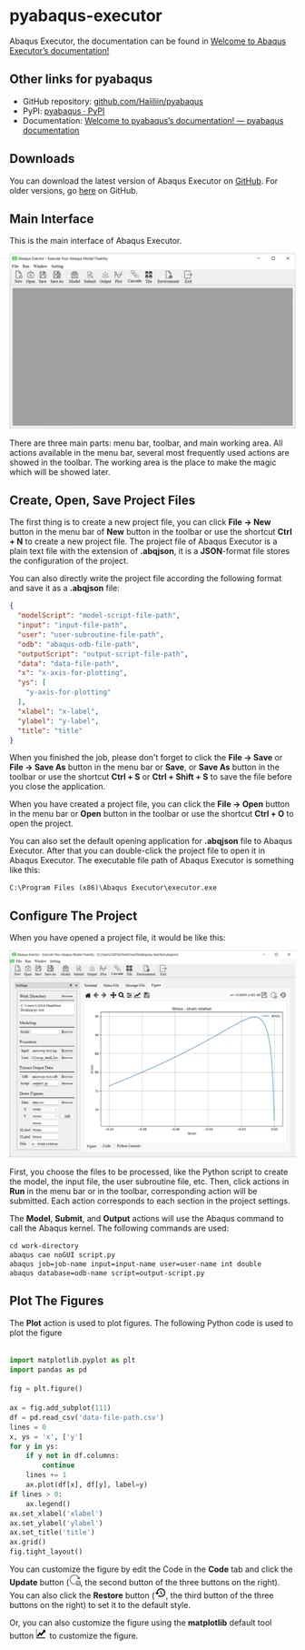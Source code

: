 # pyabaqus-executor
 Abaqus Executor, the documentation can be found in 
 [Welcome to Abaqus Executor’s documentation!](https://haiiliin.com/pyabaqus-executor)

## Other links for pyabaqus

- GitHub repository: [github.com/Haiiliin/pyabaqus](https://github.com/Haiiliin/pyabaqus)
- PyPI: [pyabaqus · PyPI](https://pypi.org/project/pyabaqus/)
- Documentation: [Welcome to pyabaqus’s documentation! — pyabaqus documentation](https://haiiliin.com/pyabaqus/)

## Downloads

You can download the latest version of Abaqus Executor on [GitHub](https://github.com/Haiiliin/pyabaqus-executor/releases/latest).
For older versions, go [here](https://github.com/Haiiliin/pyabaqus-executor/releases/) on GitHub.

## Main Interface

This is the main interface of Abaqus Executor.

![main-interface](https://github.com/Haiiliin/pyabaqus-executor/blob/main/images/main-interface.png)

There are three main parts: menu bar, toolbar, and main working area. All actions available in the menu bar, several 
most frequently used actions are showed in the toolbar. The working area is the place to make the magic which will 
be showed later.


## Create, Open, Save Project Files

The first thing is to create a new project file, you can click **File -> New** button in the menu bar of **New** button 
in the toolbar or use the shortcut **Ctrl + N** to create a new project file. The project file of Abaqus Executor is 
a plain text file with the extension of **.abqjson**, it is a **JSON**-format file stores the configuration of the 
project. 

You can also directly write the project file according the following format and save it as a **.abqjson** file:

```json
{
  "modelScript": "model-script-file-path",
  "input": "input-file-path",
  "user": "user-subroutine-file-path",
  "odb": "abaqus-odb-file-path",
  "outputScript": "output-script-file-path",
  "data": "data-file-path",
  "x": "x-axis-for-plotting",
  "ys": [
    "y-axis-for-plotting"
  ],
  "xlabel": "x-label",
  "ylabel": "y-label",
  "title": "title"
}
```

When you finished the job, please don't forget to click the **File -> Save** or **File -> Save As** button in the menu 
bar or **Save**, or **Save As** button in the toolbar or use the shortcut **Ctrl + S** or **Ctrl + Shift + S** to save 
the file before you close the application.

When you have created a project file, you can click the **File -> Open** button in the menu bar or **Open** button in 
the toolbar or use the shortcut **Ctrl + O** to open the project. 

You can also set the default opening application for **.abqjson** file to Abaqus Executor. After that you can 
double-click the project file to open it in Abaqus Executor. The executable file path of Abaqus Executor is something 
like this:

```shell
C:\Program Files (x86)\Abaqus Executor\executor.exe
```

## Configure The Project

When you have opened a project file, it would be like this:

![project](https://github.com/Haiiliin/pyabaqus-executor/blob/main/images/project.png "Project")

First, you choose the files to be processed, like the Python script to create the model, the input file, the user 
subroutine file, etc. Then, click actions in **Run** in the menu bar or in the toolbar, corresponding action will be 
submitted. Each action corresponds to each section in the project settings. 

The **Model**, **Submit**, and **Output** actions will use the Abaqus command to call the Abaqus kernel. The following 
commands are used:

```shell
cd work-directory
abaqus cae noGUI script.py
abaqus job=job-name input=input-name user=user-name int double
abaqus database=odb-name script=output-script.py
```

## Plot The Figures

The **Plot** action is used to plot figures. The following Python code is used to plot the figure

```python

import matplotlib.pyplot as plt
import pandas as pd

fig = plt.figure()

ax = fig.add_subplot(111)
df = pd.read_csv('data-file-path.csv')
lines = 0
x, ys = 'x', ['y']
for y in ys:
    if y not in df.columns:
        continue
    lines += 1
    ax.plot(df[x], df[y], label=y)
if lines > 0:
    ax.legend()
ax.set_xlabel('xlabel')
ax.set_ylabel('ylabel')
ax.set_title('title')
ax.grid()
fig.tight_layout()
```

You can customize the figure by edit the Code in the **Code** tab and click the **Update** button 
(<img src="https://github.com/Haiiliin/pyabaqus-executor/blob/main/images/update.png" width="20" height="20" />, the 
second button of the three buttons on the right). You can also click the **Restore** button 
(<img src="https://github.com/Haiiliin/pyabaqus-executor/blob/main/images/restore.png" width="20" height="20" />, the third 
button of the three buttons on the right) to set it to the default style.

Or, you can also customize the figure using the **matplotlib** default tool button 
<img src="https://github.com/Haiiliin/pyabaqus-executor/blob/main/images/options.png" width="20" height="20" /> to customize the figure.
